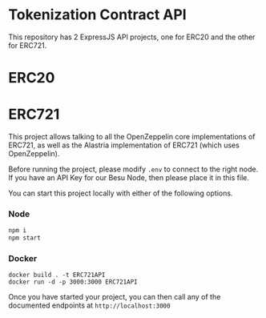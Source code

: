 # Tokenization Contract API

This repository has 2 ExpressJS API projects, one for ERC20 and the other for ERC721.

# ERC20


# ERC721
This project allows talking to all the OpenZeppelin core implementations of ERC721, as well as the Alastria implementation of ERC721 (which uses OpenZeppelin).

Before running the project, please modify `.env` to connect to the right node.  
If you have an API Key for our Besu Node, then please place it in this file.

You can start this project locally with either of the following options.

### Node
```sh
npm i
npm start
```

### Docker
```
docker build . -t ERC721API
docker run -d -p 3000:3000 ERC721API
```

Once you have started your project, you can then call any of the documented endpoints at `http://localhost:3000`